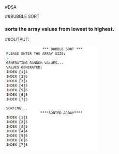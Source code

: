 #DSA

##BUBBLE SORT 
### sorts the array values from lowest to highest.

##OUTPUT:

![alt text][img1]

[img1]: https://github.com/ronmaru009/DSA/blob/master/bubble-sort/bubble.PNG

